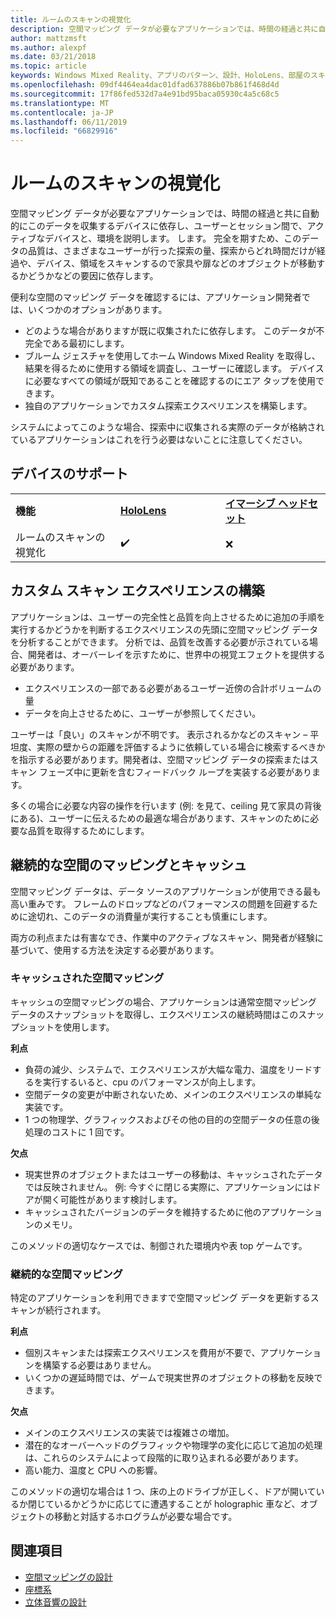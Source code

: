 ```yaml
---
title: ルームのスキャンの視覚化
description: 空間マッピング データが必要なアプリケーションでは、時間の経過と共に自動的にこのデータを収集するデバイスに依存し、ユーザーとセッション間で、アクティブなデバイスと、環境を説明します。 します。
author: mattzmsft
ms.author: alexpf
ms.date: 03/21/2018
ms.topic: article
keywords: Windows Mixed Reality、アプリのパターン、設計、HoloLens、部屋のスキャン、空間が再構築を画面のマッピングをメッシュ
ms.openlocfilehash: 09df4464ea4dac01dfad637886b07b861f468d4d
ms.sourcegitcommit: 17f86fed532d7a4e91bd95baca05930c4a5c68c5
ms.translationtype: MT
ms.contentlocale: ja-JP
ms.lasthandoff: 06/11/2019
ms.locfileid: "66829916"
---
```

# <a name="room-scan-visualization"></a>ルームのスキャンの視覚化

空間マッピング データが必要なアプリケーションでは、時間の経過と共に自動的にこのデータを収集するデバイスに依存し、ユーザーとセッション間で、アクティブなデバイスと、環境を説明します。 します。 完全を期すため、このデータの品質は、さまざまなユーザーが行った探索の量、探索からどれ時間だけが経過や、デバイス、領域をスキャンするので家具や扉などのオブジェクトが移動するかどうかなどの要因に依存します。

便利な空間のマッピング データを確認するには、アプリケーション開発者では、いくつかのオプションがあります。
* どのような場合がありますが既に収集されたに依存します。 このデータが不完全である最初にします。
* ブルーム ジェスチャを使用してホーム Windows Mixed Reality を取得し、結果を得るために使用する領域を調査し、ユーザーに確認します。 デバイスに必要なすべての領域が既知であることを確認するのにエア タップを使用できます。
* 独自のアプリケーションでカスタム探索エクスペリエンスを構築します。

システムによってこのような場合、探索中に収集される実際のデータが格納されているアプリケーションはこれを行う必要はないことに注意してください。

## <a name="device-support"></a>デバイスのサポート

<table>
    <colgroup>
    <col width="33%" />
    <col width="33%" />
    <col width="33%" />
    </colgroup>
    <tr>
        <td><strong>機能</strong></td>
        <td><a href="hololens-hardware-details.md"><strong>HoloLens</strong></a></td>
        <td><a href="immersive-headset-hardware-details.md"><strong>イマーシブ ヘッドセット</strong></a></td>
    </tr>
     <tr>
        <td>ルームのスキャンの視覚化</td>
        <td>✔️</td>
        <td>❌</td>
    </tr>
</table>



## <a name="building-a-custom-scanning-experience"></a>カスタム スキャン エクスペリエンスの構築

アプリケーションは、ユーザーの完全性と品質を向上させるために追加の手順を実行するかどうかを判断するエクスペリエンスの先頭に空間マッピング データを分析することができます。 分析では、品質を改善する必要が示されている場合、開発者は、オーバーレイを示すために、世界中の視覚エフェクトを提供する必要があります。
* エクスペリエンスの一部である必要があるユーザー近傍の合計ボリュームの量
* データを向上させるために、ユーザーが参照してください。

ユーザーは「良い」のスキャンが不明です。 表示されるかなどのスキャン – 平坦度、実際の壁からの距離を評価するように依頼している場合に検索するべきかを指示する必要があります。開発者は、空間マッピング データの探索またはスキャン フェーズ中に更新を含むフィードバック ループを実装する必要があります。

多くの場合に必要な内容の操作を行います (例: を見て、ceiling 見て家具の背後にある)、ユーザーに伝えるための最適な場合があります、スキャンのために必要な品質を取得するためにします。

## <a name="cached-versus-continuous-spatial-mapping"></a>継続的な空間のマッピングとキャッシュ

空間マッピング データは、データ ソースのアプリケーションが使用できる最も高い重みです。 フレームのドロップなどのパフォーマンスの問題を回避するために途切れ、このデータの消費量が実行することも慎重にします。

両方の利点または有害なでき、作業中のアクティブなスキャン、開発者が経験に基づいて、使用する方法を決定する必要があります。

### <a name="cached-spatial-mapping"></a>キャッシュされた空間マッピング

キャッシュの空間マッピングの場合、アプリケーションは通常空間マッピング データのスナップショットを取得し、エクスペリエンスの継続時間はこのスナップショットを使用します。

**利点**
* 負荷の減少、システムで、エクスペリエンスが大幅な電力、温度をリードするを実行するいると、cpu のパフォーマンスが向上します。
* 空間データの変更が中断されないため、メインのエクスペリエンスの単純な実装です。
* 1 つの物理学、グラフィックスおよびその他の目的の空間データの任意の後処理のコストに 1 回です。

**欠点**
* 現実世界のオブジェクトまたはユーザーの移動は、キャッシュされたデータでは反映されません。 例: 今すぐに閉じる実際に、アプリケーションにはドアが開く可能性があります検討します。
* キャッシュされたバージョンのデータを維持するために他のアプリケーションのメモリ。

このメソッドの適切なケースでは、制御された環境内や表 top ゲームです。

### <a name="continuous-spatial-mapping"></a>継続的な空間マッピング

特定のアプリケーションを利用できますで空間マッピング データを更新するスキャンが続行されます。

**利点**
* 個別スキャンまたは探索エクスペリエンスを費用が不要で、アプリケーションを構築する必要はありません。
* いくつかの遅延時間では、ゲームで現実世界のオブジェクトの移動を反映できます。

**欠点**
* メインのエクスペリエンスの実装では複雑さの増加。
* 潜在的なオーバーヘッドのグラフィックや物理学の変化に応じて追加の処理は、これらのシステムによって段階的に取り込まれる必要があります。
* 高い能力、温度と CPU への影響。

このメソッドの適切な場合は 1 つ、床の上のドライブが正しく、ドアが開いているか閉じているかどうかに応じてに遭遇することが holographic 車など、オブジェクトの移動と対話するホログラムが必要な場合です。

## <a name="see-also"></a>関連項目
* [空間マッピングの設計](spatial-mapping-design.md)
* [座標系](coordinate-systems.md)
* [立体音響の設計](spatial-sound-design.md)
